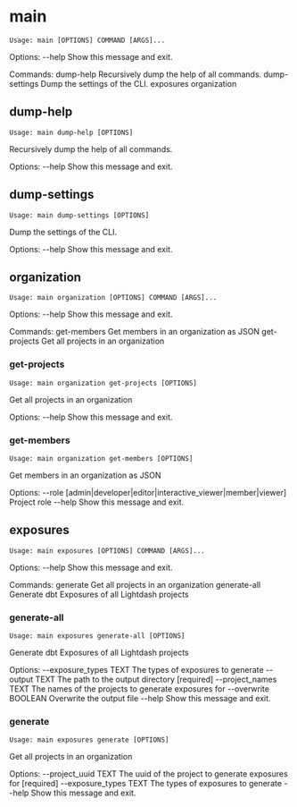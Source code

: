 # main

    Usage: main [OPTIONS] COMMAND [ARGS]...

Options:
  --help  Show this message and exit.

Commands:
  dump-help      Recursively dump the help of all commands.
  dump-settings  Dump the settings of the CLI.
  exposures
  organization


## dump-help

    Usage: main dump-help [OPTIONS]

  Recursively dump the help of all commands.

Options:
  --help  Show this message and exit.


## dump-settings

    Usage: main dump-settings [OPTIONS]

  Dump the settings of the CLI.

Options:
  --help  Show this message and exit.


## organization

    Usage: main organization [OPTIONS] COMMAND [ARGS]...

Options:
  --help  Show this message and exit.

Commands:
  get-members   Get members in an organization as JSON
  get-projects  Get all projects in an organization


### get-projects

    Usage: main organization get-projects [OPTIONS]

  Get all projects in an organization

Options:
  --help  Show this message and exit.


### get-members

    Usage: main organization get-members [OPTIONS]

  Get members in an organization as JSON

Options:
  --role [admin|developer|editor|interactive_viewer|member|viewer]
                                  Project role
  --help                          Show this message and exit.


## exposures

    Usage: main exposures [OPTIONS] COMMAND [ARGS]...

Options:
  --help  Show this message and exit.

Commands:
  generate      Get all projects in an organization
  generate-all  Generate dbt Exposures of all Lightdash projects


### generate-all

    Usage: main exposures generate-all [OPTIONS]

  Generate dbt Exposures of all Lightdash projects

Options:
  --exposure_types TEXT  The types of exposures to generate
  --output TEXT          The path to the output directory  [required]
  --project_names TEXT   The names of the projects to generate exposures for
  --overwrite BOOLEAN    Overwrite the output file
  --help                 Show this message and exit.


### generate

    Usage: main exposures generate [OPTIONS]

  Get all projects in an organization

Options:
  --project_uuid TEXT    The uuid of the project to generate exposures for
                         [required]
  --exposure_types TEXT  The types of exposures to generate
  --help                 Show this message and exit.


